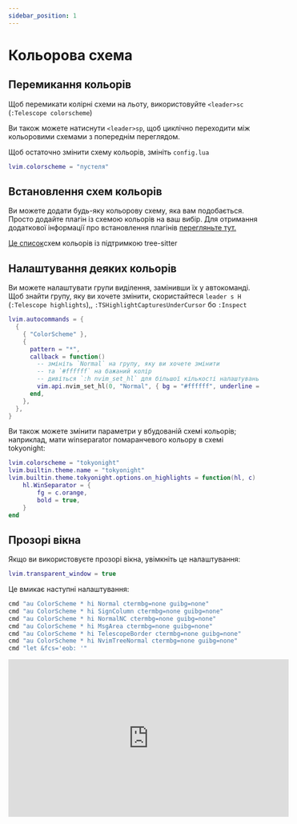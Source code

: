 ```yaml
---
sidebar_position: 1
---
```


# Кольорова схема

## Перемикання кольорів

Щоб перемикати колірні схеми на льоту, використовуйте `<leader>sc` (`:Telescope colorscheme`)

Ви також можете натиснути `<leader>sp`, щоб циклічно переходити між кольоровими схемами з попереднім переглядом.

Щоб остаточно змінити схему кольорів, змініть `config.lua`

``` lua
lvim.colorscheme = "пустеля"
```

## Встановлення схем кольорів

Ви можете додати будь-яку кольорову схему, яка вам подобається. Просто додайте плагін із схемою кольорів на ваш вибір. Для отримання додаткової інформації про встановлення плагінів [перегляньте тут.](../plugins/plugins.md)

[Це список](https://github.com/rockerBOO/awesome-neovim#colorscheme)схем кольорів із підтримкою tree-sitter

## Налаштування деяких кольорів

Ви можете налаштувати групи виділення, замінивши їх у автокоманді.
Щоб знайти групу, яку ви хочете змінити, скористайтеся `leader s H` (`:Telescope highlights`),,
`:TSHighlightCapturesUnderCursor` бо `:Inspect`

```lua
lvim.autocommands = {
  {
    { "ColorScheme" },
    {
      pattern = "*",
      callback = function()
        -- змініть `Normal` на групу, яку ви хочете змінити
        -- та `#ffffff` на бажаний колір
        -- дивіться `:h nvim_set_hl` для більшої кількості налаштувань
        vim.api.nvim_set_hl(0, "Normal", { bg = "#ffffff", underline = false, bold = true })
      end,
    },
  },
}
```

Ви також можете змінити параметри у вбудованій схемі кольорів; наприклад, мати winseparator помаранчевого кольору в схемі tokyonight:

```lua
lvim.colorscheme = "tokyonight"
lvim.builtin.theme.name = "tokyonight"
lvim.builtin.theme.tokyonight.options.on_highlights = function(hl, c)
	hl.WinSeparator = {
		fg = c.orange,
		bold = true,
	}
end
```

## Прозорі вікна

Якщо ви використовуєте прозорі вікна, увімкніть це налаштування:

```lua
lvim.transparent_window = true
```

Це вмикає наступні налаштування:

```lua
cmd "au ColorScheme * hi Normal ctermbg=none guibg=none"
cmd "au ColorScheme * hi SignColumn ctermbg=none guibg=none"
cmd "au ColorScheme * hi NormalNC ctermbg=none guibg=none"
cmd "au ColorScheme * hi MsgArea ctermbg=none guibg=none"
cmd "au ColorScheme * hi TelescopeBorder ctermbg=none guibg=none"
cmd "au ColorScheme * hi NvimTreeNormal ctermbg=none guibg=none"
cmd "let &fcs='eob: '"
```

<iframe width="560" height="315" src="https://www.youtube.com/embed/OOr1qM17Lds" title="Відео-програвавч YouTube" frameborder="0" allow="accelerometer; autoplay; clipboard-write; encrypted-media; gyroscope; picture-in-picture" allowfullscreen="1"></iframe>
